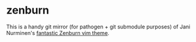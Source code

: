 zenburn
=======

This is a handy git mirror (for pathogen + git submodule purposes) of Jani Nurminen's
[fantastic Zenburn vim theme](http://slinky.imukuppi.org/zenburnpage/).
